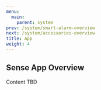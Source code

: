 ```yaml
---
menu:
  main:
    parent: system
prev: /system/smart-alarm-overview
next: /system/accessories-overview
title: App
weight: 4
---
```


## Sense App Overview

Content TBD
